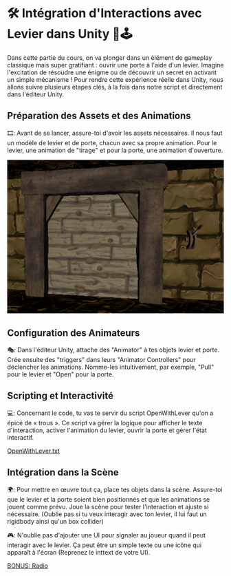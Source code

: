 # 🛠️ Intégration d'Interactions avec Levier dans Unity 🚪🕹️

Dans cette partie du cours, on va plonger dans un élément de gameplay classique mais super gratifiant : ouvrir une porte à l'aide d'un levier. Imagine l'excitation de résoudre une énigme ou de découvrir un secret en activant un simple mécanisme ! Pour rendre cette expérience réelle dans Unity, nous allons suivre plusieurs étapes clés, à la fois dans notre script et directement dans l'éditeur Unity. 

## Préparation des Assets et des Animations
 🎞️: Avant de se lancer, assure-toi d'avoir les assets nécessaires. Il nous faut un modèle de levier et de porte, chacun avec sa propre animation. Pour le levier, une animation de "tirage" et pour la porte, une animation d'ouverture.

 ![DoorWithLever](Images/DoorWithLever.png)

## Configuration des Animateurs
 🎭: Dans l'éditeur Unity, attache des "Animator" à tes objets levier et porte. Crée ensuite des "triggers" dans leurs "Animator Controllers" pour déclencher les animations. Nomme-les intuitivement, par exemple, "Pull" pour le levier et "Open" pour la porte.

## Scripting et Interactivité
 💻: Concernant le code, tu vas te servir du script OpenWithLever qu'on a épicé de « trous ». Ce script va gérer la logique pour afficher le texte d'interaction, activer l'animation du levier, ouvrir la porte et gérer l'état interactif.

 [OpenWithLever.txt](https://github.com/g404-code-gaming/MysteriesOfEgypt/files/14210543/OpenWithLever.txt)

## Intégration dans la Scène
 🌍: Pour mettre en œuvre tout ça, place tes objets dans la scène. Assure-toi que le levier et la porte soient bien positionnés et que les animations se jouent comme prévu. Joue la scène pour tester l'interaction et ajuste si nécessaire. (Oublie pas si tu veux interagir avec ton levier, il lui faut un rigidbody ainsi qu'un box collider)

 🎮: N'oublie pas d'ajouter une UI pour signaler au joueur quand il peut interagir avec le levier. Ça peut être un simple texte ou une icône qui apparaît à l'écran (Reprenez le inttext de votre UI).

[BONUS: Radio](https://github.com/g404-code-gaming/MysteriesOfEgypt/blob/main/Cour/6.Radio.md)
